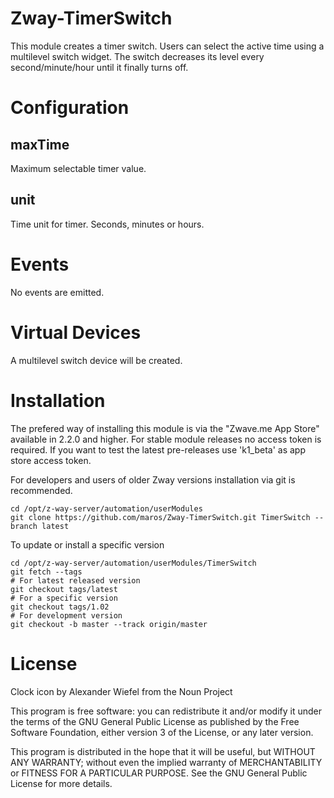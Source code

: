 # Zway-TimerSwitch

This module creates a timer switch. Users can select the active time using a
multilevel switch widget. The switch decreases its level every
second/minute/hour until it finally turns off.

# Configuration

## maxTime

Maximum selectable timer value.

## unit

Time unit for timer. Seconds, minutes or hours.

# Events

No events are emitted.

# Virtual Devices

A multilevel switch device will be created.

# Installation

The prefered way of installing this module is via the "Zwave.me App Store"
available in 2.2.0 and higher. For stable module releases no access token is
required. If you want to test the latest pre-releases use 'k1_beta' as
app store access token.

For developers and users of older Zway versions installation via git is
recommended.

```shell
cd /opt/z-way-server/automation/userModules
git clone https://github.com/maros/Zway-TimerSwitch.git TimerSwitch --branch latest
```

To update or install a specific version
```shell
cd /opt/z-way-server/automation/userModules/TimerSwitch
git fetch --tags
# For latest released version
git checkout tags/latest
# For a specific version
git checkout tags/1.02
# For development version
git checkout -b master --track origin/master
```

# License

Clock icon by Alexander Wiefel from the Noun Project

This program is free software: you can redistribute it and/or modify
it under the terms of the GNU General Public License as published by
the Free Software Foundation, either version 3 of the License, or any
later version.

This program is distributed in the hope that it will be useful,
but WITHOUT ANY WARRANTY; without even the implied warranty of
MERCHANTABILITY or FITNESS FOR A PARTICULAR PURPOSE. See the
GNU General Public License for more details.
